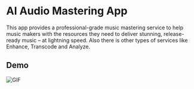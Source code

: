 
# AI Audio Mastering App

This app provides a professional-grade music mastering service to help music makers with the resources they need to deliver stunning, release-ready music – at lightning speed. Also there is other types of services like Enhance, Transcode and Analyze.



## Demo


![GIF](https://github.com/ahmetkasimnazli/MasteringApp/assets/86081483/684b70ae-c89f-4785-8060-9197a0450bfe)
